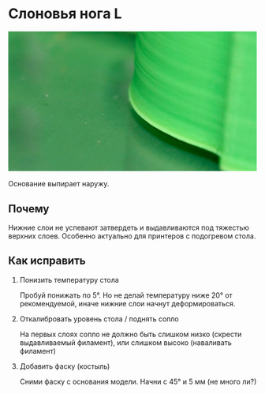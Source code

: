 # Слоновья нога L

![Слоновья нога](слоновья-нога.assets/elephants-foot.png)

Основание выпирает наружу.

## Почему

Нижние слои не успевают затвердеть и выдавливаются под тяжестью верхних слоев.
Особенно актуально для принтеров с подогревом стола.

## Как исправить

1. Понизить температуру стола

    Пробуй понижать по 5°.
    Но не делай температуру ниже 20° от рекомендуемой,
    иначе нижние слои начнут деформироваться.

2. Откалибровать уровень стола / поднять сопло

    На первых слоях сопло не должно быть слишком низко
    (скрести выдавливаемый филамент),
    или слишком высоко (наваливать филамент)

3. Добавить фаску (костыль)

    Сними фаску с основания модели.
    Начни с 45° и 5 мм (не много ли?)
